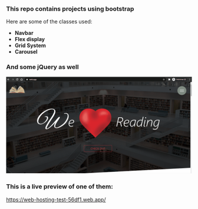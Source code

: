 ### This repo contains projects using bootstrap

Here are some of the classes used:

* **Navbar** <br>
* **Flex display** <br>
* **Grid System** <br>
* **Carousel** <br>

### And some jQuery as well

![page gif](https://github.com/codeLearnerrr/bootstrap-projects/blob/master/bootstrapREADME.gif)


### This is a live preview of one of them:

https://web-hosting-test-56df1.web.app/
